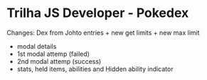 # Trilha JS Developer - Pokedex

Changes: Dex from Johto entries + new get limits + new max limit

+ modal details
+ 1st modal attemp (failed)
+ 2nd modal attemp (success)
+ stats, held items, abilities and Hidden ability indicator